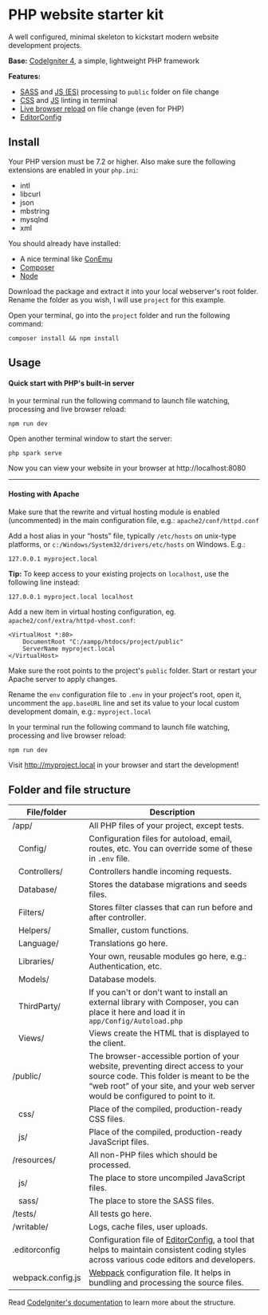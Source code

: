 

# PHP website starter kit
A well configured, minimal skeleton to kickstart modern website development projects.

**Base:** [CodeIgniter 4](https://codeigniter.com/), a simple, lightweight PHP framework

**Features:**

- [SASS](https://sass-lang.com/) and [JS (ES)](https://babeljs.io/) processing to `public` folder on file change
- [CSS](https://stylelint.io/) and [JS](https://eslint.org/) linting in terminal
- [Live browser reload](https://www.browsersync.io/) on file change (even for PHP)
- [EditorConfig](https://editorconfig.org/)

## Install
Your PHP version must be 7.2 or higher. Also make sure the following extensions are enabled in your `php.ini`:
- intl
- libcurl
- json
- mbstring
- mysqlnd
- xml


You should already have installed:
- A nice terminal like [ConEmu](https://conemu.github.io/)
- [Composer](https://getcomposer.org/)
- [Node](https://nodejs.org/en/download/)

Download the package and extract it into your local webserver's root folder. Rename the folder as you wish, I will use `project` for this example.

Open your terminal, go into the `project` folder and run the following command:

`composer install && npm install`

## Usage
#### Quick start with PHP's built-in server
In your terminal run the following command to launch file watching, processing and live browser reload:

`npm run dev`

Open another terminal window to start the server:

`php spark serve`

Now you can view your website in your browser at http://localhost:8080

---
#### Hosting with Apache
Make sure that the rewrite and virtual hosting module is enabled (uncommented) in the main configuration file, e.g.: `apache2/conf/httpd.conf`

Add a host alias in your “hosts” file, typically `/etc/hosts` on unix-type platforms, or `c:/Windows/System32/drivers/etc/hosts` on Windows. E.g.:

`127.0.0.1 myproject.local`

**Tip:** To keep access to your existing projects on `localhost`, use the following line instead:

`127.0.0.1 myproject.local localhost`

Add a new item in virtual hosting configuration, eg. `apache2/conf/extra/httpd-vhost.conf`:
```
<VirtualHost *:80>
    DocumentRoot "C:/xampp/htdocs/project/public"
    ServerName myproject.local
</VirtualHost>
```
Make sure the root points to the project's `public` folder. Start or restart your Apache server to apply changes.


Rename the `env` configuration file to `.env`  in your project's root, open it, uncomment the `app.baseURL` line and set its value to your local custom development domain, e.g.: `myproject.local`

In your terminal run the following command to launch file watching, processing and live browser reload:

`npm run dev`

Visit http://myproject.local in your browser and start the development!

## Folder and file structure
| File/folder | Description |
|--|--|
| /app/ | All PHP files of your project, except tests. |
| &ensp; Config/ | Configuration files for autoload, email, routes, etc. You can override some of these in `.env` file. |
| &ensp; Controllers/ | Controllers handle incoming requests. |
| &ensp; Database/ | Stores the database migrations and seeds files. |
| &ensp; Filters/ | Stores filter classes that can run before and after controller. |
| &ensp; Helpers/ | Smaller, custom functions. |
| &ensp; Language/ | Translations go here. |
| &ensp; Libraries/ | Your own, reusable modules go here, e.g.: Authentication, etc. |
| &ensp; Models/ | Database models. |
| &ensp; ThirdParty/ | If you can't or don't want to install an external library with Composer, you can place it here and load it in `app/Config/Autoload.php`  |
| &ensp; Views/ | Views create the HTML that is displayed to the client. |
| /public/ | The browser-accessible portion of your website, preventing direct access to your source code. This folder is meant to be the “web root” of your site, and your web server would be configured to point to it. |
| &ensp; css/ | Place of the compiled, production-ready CSS files. |
| &ensp; js/ | Place of the compiled, production-ready JavaScript files. |
| /resources/ | All non-PHP files which should be processed. |
| &ensp; js/ | The place to store uncompiled JavaScript files. |
| &ensp;  sass/ | The place to store the SASS files. |
| /tests/ | All tests go here. |
| /writable/ | Logs, cache files, user uploads. |
| .editorconfig | Configuration file of [EditorConfig](https://editorconfig.org/), a tool that helps to maintain consistent coding styles across various code editors and developers. |
| webpack.config.js | [Webpack](https://webpack.js.org/) configuration file. It helps in bundling and processing the source files. |



Read [CodeIgniter's documentation](https://codeigniter4.github.io/userguide/concepts/structure.html) to learn more about the structure.

